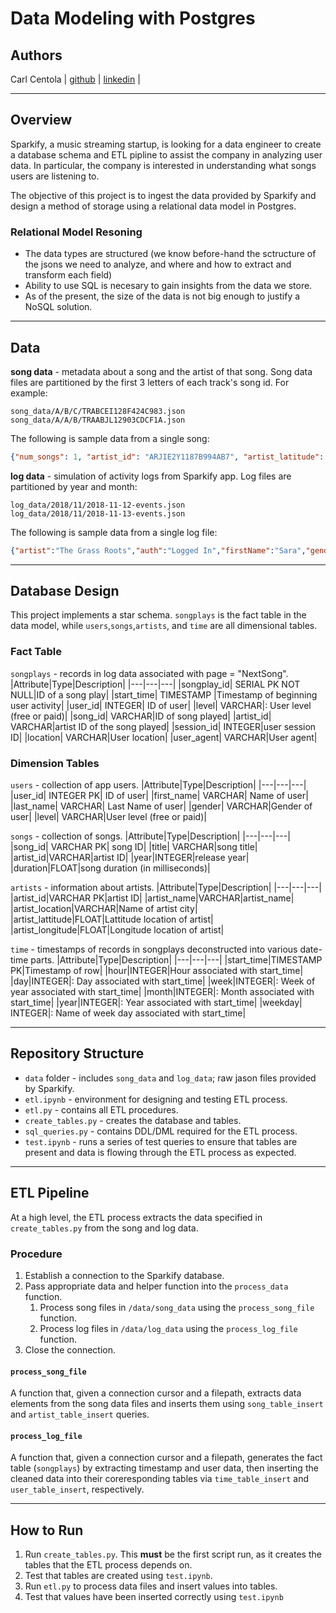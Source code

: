 # Data Modeling with Postgres
## Authors
Carl Centola | [github](https://github.com/ccentola) | [linkedin](https://www.linkedin.com/in/carlcentola/) |
___

## Overview
Sparkify, a music streaming startup, is looking for a data engineer to create a database schema and ETL pipline to assist the company in analyzing user data. In particular, the company is interested in understanding what songs users are listening to.

The objective of this project is to ingest the data provided by Sparkify and design a method of storage using a relational data model in Postgres.

### Relational Model Resoning
* The data types are structured (we know before-hand the sctructure of the jsons we need to analyze, and where and how to extract and transform each field)
* Ability to use SQL is necesary to gain insights from the data we store.
* As of the present, the size of the data is not big enough to justify a NoSQL solution.
___
## Data
**song data** - metadata about a song and the artist of that song. Song data files are partitioned by the first 3 letters of each track's song id. For example:
```
song_data/A/B/C/TRABCEI128F424C983.json
song_data/A/A/B/TRAABJL12903CDCF1A.json
```
The following is sample data from a single song:

```json
{"num_songs": 1, "artist_id": "ARJIE2Y1187B994AB7", "artist_latitude": null, "artist_longitude": null, "artist_location": "", "artist_name": "Line Renaud", "song_id": "SOUPIRU12A6D4FA1E1", "title": "Der Kleine Dompfaff", "duration": 152.92036, "year": 0}
```
**log data** - simulation of activity logs from Sparkify app. Log files are partitioned by year and month:
```
log_data/2018/11/2018-11-12-events.json
log_data/2018/11/2018-11-13-events.json
```
The following is sample data from a single log file:
```json
{"artist":"The Grass Roots","auth":"Logged In","firstName":"Sara","gender":"F","itemInSession":72,"lastName":"Johnson","length":166.71302,"level":"paid","location":"Winston-Salem, NC","method":"PUT","page":"NextSong","registration":1540809153796.0,"sessionId":411,"song":"Let's Live For Today","status":200,"ts":1542153802796,"userAgent":"\"Mozilla\/5.0 (iPhone; CPU iPhone OS 7_1_2 like Mac OS X) AppleWebKit\/537.51.2 (KHTML, like Gecko) Version\/7.0 Mobile\/11D257 Safari\/9537.53\"","userId":"95"}
```
___
## Database Design
This project implements a star schema.  `songplays` is the fact table in the data model, while `users`,`songs`,`artists`, and `time` are all dimensional tables.

### Fact Table
`songplays` - records in log data associated with page = "NextSong".
|Attribute|Type|Description|
|---|---|---|
|songplay_id| SERIAL PK NOT NULL|ID of a song play|
|start_time| TIMESTAMP |Timestamp of beginning user activity|
|user_id| INTEGER| ID of user|
|level| VARCHAR|: User level (free or paid)|
|song_id| VARCHAR|ID of song played|
|artist_id| VARCHAR|artist ID of the song played|
|session_id| INTEGER|user session ID|
|location| VARCHAR|User location|
|user_agent| VARCHAR|User agent|

### Dimension Tables
`users` - collection of app users.
|Attribute|Type|Description|
|---|---|---|
|user_id| INTEGER PK| ID of user|
|first_name| VARCHAR| Name of user|
|last_name| VARCHAR| Last Name of user|
|gender| VARCHAR|Gender of user|
|level| VARCHAR|User level (free or paid)|

`songs` - collection of songs.
|Attribute|Type|Description|
|---|---|---|
|song_id| VARCHAR PK| song ID|
|title| VARCHAR|song title|
|artist_id|VARCHAR|artist ID|
|year|INTEGER|release year|
|duration|FLOAT|song duration (in milliseconds)|


`artists` - information about artists.
|Attribute|Type|Description|
|---|---|---|
|artist_id|VARCHAR PK|artist ID|
|artist_name|VARCHAR|artist_name|
|artist_location|VARCHAR|Name of artist city|
|artist_lattitude|FLOAT|Lattitude location of artist|
|artist_longitude|FLOAT|Longitude location of artist|


`time` - timestamps of records in songplays deconstructed into various date-time parts.
|Attribute|Type|Description|
|---|---|---|
|start_time|TIMESTAMP PK|Timestamp of row|
|hour|INTEGER|Hour associated with start_time|
|day|INTEGER|: Day associated with start_time|
|week|INTEGER|: Week of year associated with start_time|
|month|INTEGER|: Month associated with start_time|
|year|INTEGER|: Year associated with start_time|
|weekday| INTEGER|: Name of week day associated with start_time|
___
## Repository Structure
* `data` folder - includes `song_data` and `log_data`; raw jason files provided by Sparkify.
* `etl.ipynb` - environment for designing and testing ETL process.
* `etl.py` - contains all ETL procedures.
* `create_tables.py` - creates the database and tables.
* `sql_queries.py` - contains DDL/DML required for the ETL process.
* `test.ipynb` - runs a series of test queries to ensure that tables are present and data is flowing through the ETL process as expected.
___
## ETL Pipeline
At a high level, the ETL process extracts the data specified in `create_tables.py` from the song and log data.

### Procedure
1. Establish a connection to the Sparkify database.
2. Pass appropriate data and helper function into the `process_data` function.
   1. Process song files in `/data/song_data` using the `process_song_file` function.
   2. Process log files in `/data/log_data` using the `process_log_file` function.
3. Close the connection.

#### `process_song_file`
A function that, given a connection cursor and a filepath, extracts data elements from the song data files and inserts them using `song_table_insert` and `artist_table_insert` queries.

#### `process_log_file`
A function that, given a connection cursor and a filepath, generates the fact table (`songplays`) by extracting timestamp and user data, then inserting the cleaned data into their coreresponding tables via `time_table_insert` and `user_table_insert`, respectively.
___
## How to Run
1. Run `create_tables.py`. This **must** be the first script run, as it creates the tables that the ETL process depends on.
2. Test that tables are created using `test.ipynb`.
3. Run `etl.py` to process data files and insert values into tables.
4. Test that values have been inserted correctly using `test.ipynb`

